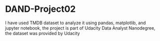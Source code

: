 # DAND-Project02

I have used TMDB dataset to analyze it using pandas, matplotlib, and jupyter notebook, the project is part of Udacity Data Analyst Nanodegree, the dataset was provided by Udacity
